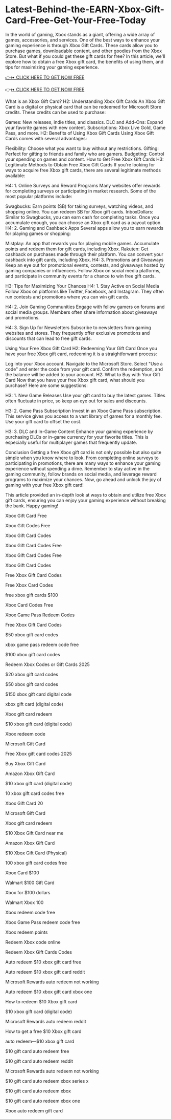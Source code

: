 # Latest-Behind-the-EARN-Xbox-Gift-Card-Free-Get-Your-Free-Today
In the world of gaming, Xbox stands as a giant, offering a wide array of games, accessories, and services. One of the best ways to enhance your gaming experience is through Xbox Gift Cards. These cards allow you to purchase games, downloadable content, and other goodies from the Xbox Store. But what if you could get these gift cards for free? In this article, we'll explore how to obtain a free Xbox gift card, the benefits of using them, and tips for maximizing your gaming experience.

[👉⏩ CLICK HERE TO GET NOW FREE](https://www.aeroned.com/getmedia/978a10b9-75e7-45e3-831d-db74cf213ee7/allnewgiftcardar01.html.aspx)

👉[⏩ CLICK HERE TO GET NOW FREE](https://www.aeroned.com/getmedia/978a10b9-75e7-45e3-831d-db74cf213ee7/allnewgiftcardar01.html.aspx)

What is an Xbox Gift Card?
H2: Understanding Xbox Gift Cards
An Xbox Gift Card is a digital or physical card that can be redeemed for Microsoft Store credits. These credits can be used to purchase:

Games: New releases, indie titles, and classics.
DLC and Add-Ons: Expand your favorite games with new content.
Subscriptions: Xbox Live Gold, Game Pass, and more.
H2: Benefits of Using Xbox Gift Cards
Using Xbox Gift Cards comes with several advantages:

Flexibility: Choose what you want to buy without any restrictions.
Gifting: Perfect for gifting to friends and family who are gamers.
Budgeting: Control your spending on games and content.
How to Get Free Xbox Gift Cards
H3: Legitimate Methods to Obtain Free Xbox Gift Cards
If you're looking for ways to acquire free Xbox gift cards, there are several legitimate methods available:

H4: 1. Online Surveys and Reward Programs
Many websites offer rewards for completing surveys or participating in market research. Some of the most popular platforms include:

Swagbucks: Earn points (SB) for taking surveys, watching videos, and shopping online. You can redeem SB for Xbox gift cards.
InboxDollars: Similar to Swagbucks, you can earn cash for completing tasks. Once you accumulate enough, you can choose an Xbox gift card as a payout option.
H4: 2. Gaming and Cashback Apps
Several apps allow you to earn rewards for playing games or shopping:

Mistplay: An app that rewards you for playing mobile games. Accumulate points and redeem them for gift cards, including Xbox.
Rakuten: Get cashback on purchases made through their platform. You can convert your cashback into gift cards, including Xbox.
H4: 3. Promotions and Giveaways
Keep an eye out for promotional events, contests, and giveaways hosted by gaming companies or influencers. Follow Xbox on social media platforms, and participate in community events for a chance to win free gift cards.

H3: Tips for Maximizing Your Chances
H4: 1. Stay Active on Social Media
Follow Xbox on platforms like Twitter, Facebook, and Instagram. They often run contests and promotions where you can win gift cards.

H4: 2. Join Gaming Communities
Engage with fellow gamers on forums and social media groups. Members often share information about giveaways and promotions.

H4: 3. Sign Up for Newsletters
Subscribe to newsletters from gaming websites and stores. They frequently offer exclusive promotions and discounts that can lead to free gift cards.

Using Your Free Xbox Gift Card
H2: Redeeming Your Gift Card
Once you have your free Xbox gift card, redeeming it is a straightforward process:

Log into your Xbox account.
Navigate to the Microsoft Store.
Select "Use a code" and enter the code from your gift card.
Confirm the redemption, and the balance will be added to your account.
H2: What to Buy with Your Gift Card
Now that you have your free Xbox gift card, what should you purchase? Here are some suggestions:

H3: 1. New Game Releases
Use your gift card to buy the latest games. Titles often fluctuate in price, so keep an eye out for sales and discounts.

H3: 2. Game Pass Subscription
Invest in an Xbox Game Pass subscription. This service gives you access to a vast library of games for a monthly fee. Use your gift card to offset the cost.

H3: 3. DLC and In-Game Content
Enhance your gaming experience by purchasing DLCs or in-game currency for your favorite titles. This is especially useful for multiplayer games that frequently update.

Conclusion
Getting a free Xbox gift card is not only possible but also quite simple when you know where to look. From completing online surveys to participating in promotions, there are many ways to enhance your gaming experience without spending a dime. Remember to stay active in the gaming community, follow brands on social media, and leverage reward programs to maximize your chances. Now, go ahead and unlock the joy of gaming with your free Xbox gift card!

This article provided an in-depth look at ways to obtain and utilize free Xbox gift cards, ensuring you can enjoy your gaming experience without breaking the bank. Happy gaming!

Xbox Gift Card Free

Xbox Gift Codes Free

Xbox Gift Card Codes

Xbox Gift Card Codes Free

Xbox Gift Card Codes Free

Xbox Gift Card Codes

Free Xbox Gift Card Codes

Free Xbox Card Codes

free xbox gift cards $100

Xbox Card Codes Free

Xbox Game Pass Redeem Codes

Free Xbox Gift Card Codes

$50 xbox gift card codes

xbox game pass redeem code free

$100 xbox gift card codes

Redeem Xbox Codes or Gift Cards 2025

$20 xbox gift card codes

$50 xbox gift card codes

$150 xbox gift card digital code

xbox gift card (digital code)

Xbox gift card redeem

$10 xbox gift card (digital code)

Xbox redeem code

Microsoft Gift Card

Free Xbox gift card codes 2025

Buy Xbox Gift Card

Amazon Xbox Gift Card

$10 xbox gift card (digital code)

10 xbox gift card codes free

Xbox Gift Card 20

Microsoft Gift Card

Xbox gift card redeem

$10 Xbox Gift Card near me

Amazon Xbox Gift Card

$10 Xbox Gift Card (Physical)

100 xbox gift card codes free

Xbox Card $100

Walmart $100 Gift Card

Xbox for $100 dollars

Walmart Xbox 100

Xbox redeem code free

Xbox Game Pass redeem code free

Xbox redeem points

Redeem Xbox code online

Redeem Xbox Gift Cards Codes

Auto redeem $10 xbox gift card free

Auto redeem $10 xbox gift card reddit

Microsoft Rewards auto redeem not working

Auto redeem $10 xbox gift card xbox one

How to redeem $10 Xbox gift card

$10 xbox gift card (digital code)

Microsoft Rewards auto redeem reddit

How to get a free $10 Xbox gift card

auto redeem—$10 xbox gift card

$10 gift card auto redeem free

$10 gift card auto redeem reddit

Microsoft Rewards auto redeem not working

$10 gift card auto redeem xbox series x

$10 gift card auto redeem xbox

$10 gift card auto redeem xbox one

Xbox auto redeem gift card
